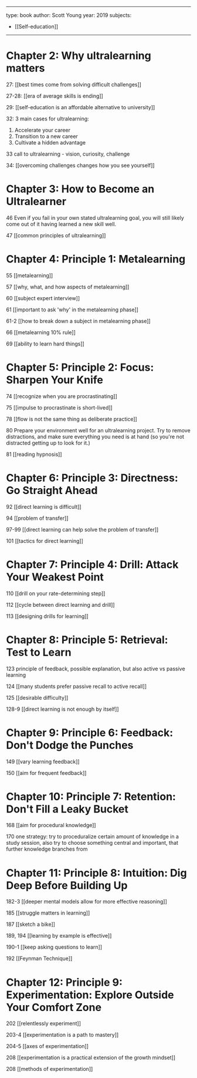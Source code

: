  ---
type: book
author: Scott Young
year: 2019
subjects:
- [[Self-education]]
---

# Chapter 2: Why ultralearning matters

27:
[[best times come from solving difficult challenges]]

27-28:
[[era of average skills is ending]]

29:
[[self-education is an affordable alternative to university]]

32:
3 main cases for ultralearning:
1. Accelerate your career
2. Transition to a new career
3. Cultivate a hidden advantage

33
call to ultralearning - vision, curiosity, challenge

34:
[[overcoming challenges changes how you see yourself]]

# Chapter 3: How to Become an Ultralearner

46
Even if you fail in your own stated ultralearning goal, you will still likely come out of it having learned a new skill well.

47
[[common principles of ultralearning]]
# Chapter 4: Principle 1: Metalearning
55
[[metalearning]]

57
[[why, what, and how aspects of metalearning]]

60
[[subject expert interview]]

61
[[important to ask 'why' in the metalearning phase]]

61-2
[[how to break down a subject in metalearning phase]]

66
[[metalearning 10% rule]]

69
[[ability to learn hard things]]

# Chapter 5: Principle 2: Focus: Sharpen Your Knife
74
[[recognize when you are procrastinating]]

75
[[impulse to procrastinate is short-lived]]

78
[[flow is not the same thing as deliberate practice]]

80
Prepare your environment well for an ultralearning project. Try to remove distractions, and make sure everything you need is at hand (so you're not distracted getting up to look for it.)

81
[[reading hypnosis]]
# Chapter 6: Principle 3: Directness: Go Straight Ahead
92
[[direct learning is difficult]]

94
[[problem of transfer]]

97-99
[[direct learning can help solve the problem of transfer]]

101
[[tactics for direct learning]]

# Chapter 7: Principle 4: Drill: Attack Your Weakest Point
110
[[drill on your rate-determining step]]

112
[[cycle between direct learning and drill]]

113
[[designing drills for learning]]
# Chapter 8: Principle 5: Retrieval: Test to Learn
123
principle of feedback, possible explanation, but also active vs passive learning

124
[[many students prefer passive recall to active recall]]

125
[[desirable difficulty]]

128-9
[[direct learning is not enough by itself]]
# Chapter 9: Principle 6: Feedback: Don't Dodge the Punches
149
[[vary learning feedback]]

150
[[aim for frequent feedback]]
# Chapter 10: Principle 7: Retention: Don't Fill a Leaky Bucket
168
[[aim for procedural knowledge]]

170
one strategy: try to proceduralize certain amount of knowledge in a study session, also try to choose something central and important, that further knowledge branches from
# Chapter 11: Principle 8: Intuition: Dig Deep Before Building Up
182-3
[[deeper mental models allow for more effective reasoning]]

185
[[struggle matters in learning]]

187 
[[sketch a bike]]

189, 194
[[learning by example is effective]]

190-1
[[keep asking questions to learn]]

192
[[Feynman Technique]]
# Chapter 12: Principle 9: Experimentation: Explore Outside Your Comfort Zone
202
[[relentlessly experiment]]

203-4
[[experimentation is a path to mastery]]

204-5
[[axes of experimentation]]

208
[[experimentation is a practical extension of the growth mindset]]

208
[[methods of experimentation]]